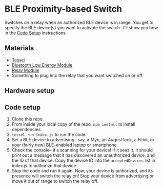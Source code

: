 BLE Proximity-based Switch
====================

Switches on a relay when an authorized BLE device is in range. You get to specify the BLE device(s) you want to activate the switch– I'll show you how in the [Code Setup](#code-setup) instructions.

## Materials

* [Tessel](//tessel.io)
* [Bluetooth Low Energy Module](//tessel.io/modules#module-ble)
* [Relay Module](//tessel.io/modules#module-relay)
* Something to plug into the relay that you want switched on or off.

## Hardware setup

## Code setup

1. Clone this repo.
1. From inside your local copy of the repo, `npm install` to install dependencies.
1. `tessel run index.js` to run the code.
1. Set a BLE device to advertising– say, a Myo, an August lock, a Fitbit, or your (fairly new) BLE-enabled laptop or smartphone.
1. Check the console– it's scanning for your device! If it sees it, it should print out a message that it has discovered an unauthorized device, and the ID of that device. Copy the device ID into the `acceptedDevices` list in index.js to authorize that device.
1. Stop the code and run it again. Now, your device is authorized, and its presence will switch the relay on! Stop your device from advertising or move it out of range to switch the relay off.
